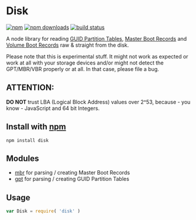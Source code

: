 # Disk
[![npm](http://img.shields.io/npm/v/disk.svg?style=flat)](https://npmjs.org/disk)
[![npm downloads](http://img.shields.io/npm/dm/disk.svg?style=flat)](https://npmjs.org/disk)
[![build status](http://img.shields.io/travis/jhermsmeier/node-disk.svg?style=flat)](https://travis-ci.org/jhermsmeier/node-disk)

A node library for reading [GUID Partition Tables], [Master Boot Records] and [Volume Boot Records] raw & straight from the disk.

Please note that this is experimental stuff. It might not work as expected or work at all with your storage devices and/or might not detect the GPT/MBR/VBR properly or at all. In that case, please file a bug.

[GUID Partition Tables]: https://en.wikipedia.org/wiki/GUID_Partition_Table
[Master Boot Records]: https://en.wikipedia.org/wiki/Master_Boot_Record
[Volume Boot Records]: https://en.wikipedia.org/wiki/Volume_Boot_Record


## ATTENTION:
**DO NOT** trust LBA (Logical Block Address) values over 2^53,
because - you know - JavaScript and 64 bit Integers.


## Install with [npm](https://npmjs.org)

```
npm install disk
```


## Modules

- [mbr](https://github.com/jhermsmeier/node-mbr) for parsing / creating Master Boot Records
- [gpt](https://github.com/jhermsmeier/node-gpt) for parsing / creating GUID Partition Tables


## Usage

```javascript
var Disk = require( 'disk' )
```
